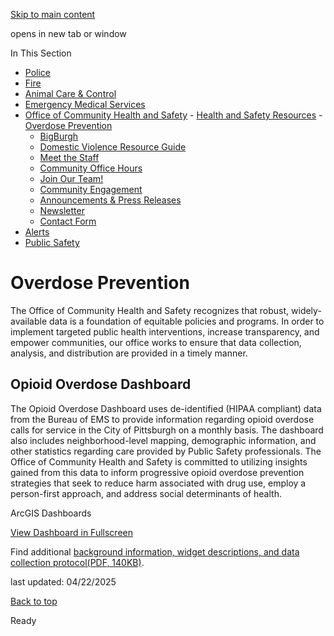 [Skip to main content](https://www.pittsburghpa.gov/Safety/Office-of-Community-Health-and-Safety/Health-and-Safety-Resources/Overdose-Prevention#main-content)

opens in new tab or window

In This Section

- [Police](https://www.pittsburghpa.gov/Safety/Police)
- [Fire](https://www.pittsburghpa.gov/Safety/Fire)
- [Animal Care & Control](https://www.pittsburghpa.gov/Safety/Animal-Care-Control)
- [Emergency Medical Services](https://www.pittsburghpa.gov/Safety/Emergency-Medical-Services)
- [Office of Community Health and Safety](https://www.pittsburghpa.gov/Safety/Office-of-Community-Health-and-Safety)  - [Health and Safety Resources](https://www.pittsburghpa.gov/Safety/Office-of-Community-Health-and-Safety/Health-and-Safety-Resources)    - [Overdose Prevention](https://www.pittsburghpa.gov/Safety/Office-of-Community-Health-and-Safety/Health-and-Safety-Resources/Overdose-Prevention)
    - [BigBurgh](https://www.pittsburghpa.gov/Safety/Office-of-Community-Health-and-Safety/Health-and-Safety-Resources/BigBurgh)
    - [Domestic Violence Resource Guide](https://www.pittsburghpa.gov/Safety/Office-of-Community-Health-and-Safety/Health-and-Safety-Resources/Domestic-Violence-Resource-Guide)
  - [Meet the Staff](https://www.pittsburghpa.gov/Safety/Office-of-Community-Health-and-Safety/Meet-the-Staff)
  - [Community Office Hours](https://www.pittsburghpa.gov/Safety/Office-of-Community-Health-and-Safety/Community-Office-Hours)
  - [Join Our Team!](https://www.pittsburghpa.gov/Safety/Office-of-Community-Health-and-Safety/Join-Our-Team)
  - [Community Engagement](https://www.pittsburghpa.gov/Safety/Office-of-Community-Health-and-Safety/Community-Engagement)
  - [Announcements & Press Releases](https://www.pittsburghpa.gov/Safety/Office-of-Community-Health-and-Safety/Announcements-Press-Releases)
  - [Newsletter](https://www.pittsburghpa.gov/Safety/Office-of-Community-Health-and-Safety/Newsletter)
  - [Contact Form](https://www.pittsburghpa.gov/Safety/Office-of-Community-Health-and-Safety/Contact-Form)
- [Alerts](https://www.pittsburghpa.gov/Safety/Alerts)
- [Public Safety](https://www.pittsburghpa.gov/Safety/Public-Safety)

# Overdose Prevention

The Office of Community Health and Safety recognizes that robust, widely-available data is a foundation of equitable policies and programs. In order to implement targeted public health interventions, increase transparency, and empower communities, our office works to ensure that data collection, analysis, and distribution are provided in a timely manner.

## Opioid Overdose Dashboard

The Opioid Overdose Dashboard uses de-identified (HIPAA compliant) data from the Bureau of EMS to provide information regarding opioid overdose calls for service in the City of Pittsburgh on a monthly basis. The dashboard also includes neighborhood-level mapping, demographic information, and other statistics regarding care provided by Public Safety professionals. The Office of Community Health and Safety is committed to utilizing insights gained from this data to inform progressive opioid overdose prevention strategies that seek to reduce harm associated with drug use, employ a person-first approach, and address social determinants of health.

ArcGIS Dashboards

[View Dashboard in Fullscreen](https://pittsburghpa.maps.arcgis.com/apps/dashboards/4750c482e06c4c348e6cc0d54e6475af)

Find additional [background information, widget descriptions, and data collection protocol(PDF, 140KB)](https://www.pittsburghpa.gov/files/assets/city/v/1/ochamps/documents/13208_opioid_overdose_dashboard_linked_document-1.pdf).

last updated: 04/22/2025

[Back to top](https://www.pittsburghpa.gov/Safety/Office-of-Community-Health-and-Safety/Health-and-Safety-Resources/Overdose-Prevention#body-top)

Ready
